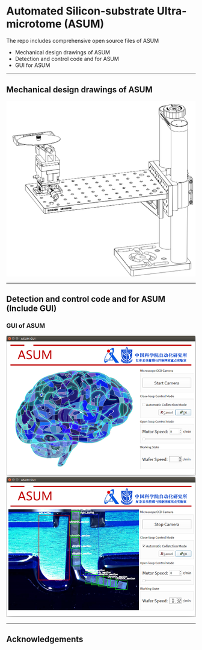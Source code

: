 # Automated Silicon-substrate Ultra-microtome (ASUM) 
The repo includes comprehensive open source files of ASUM
- Mechanical design drawings of ASUM
- Detection and control code and for ASUM 
- GUI for ASUM

----

## Mechanical design drawings of ASUM
![alt](./show_pics/ASUM_mecha.png)


----

## Detection and control code and for ASUM (Include GUI)

### GUI of ASUM
![alt](./show_pics/GUI1.png)
![alt](./show_pics/GUI2.png)





----


## Acknowledgements
